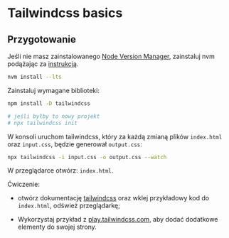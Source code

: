 # Tailwindcss basics

## Przygotowanie

Jeśli nie masz zainstalowanego [Node Version Manager](https://github.com/nvm-sh/nvm), zainstaluj nvm podążając za [instrukcją](https://www.digitalocean.com/community/tutorials/how-to-install-node-js-on-ubuntu-22-04).

```bash
nvm install --lts
```

Zainstaluj wymagane biblioteki:

```bash
npm install -D tailwindcss

# jeśli byłby to nowy projekt
# npx tailwindcss init
```

W konsoli uruchom tailwindcss, który za każdą zmianą plików `index.html` oraz `input.css`, będzie generował `output.css`:

```bash
npx tailwindcss -i input.css -o output.css --watch
```

W przeglądarce otwórz: `index.html`.

Ćwiczenie:

- otwórz dokumentację [tailwindcss](https://tailwindcss.com/docs/utility-first) oraz wklej przykładowy kod do `index.html`, odśwież przeglądarkę;

- Wykorzystaj przykład z [play.tailwindcss.com](https://play.tailwindcss.com/), aby dodać dodatkowe elementy do swojej strony.
